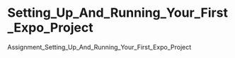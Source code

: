 # Setting_Up_And_Running_Your_First_Expo_Project
Assignment_Setting_Up_And_Running_Your_First_Expo_Project
